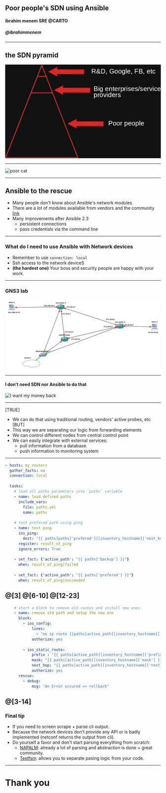 ## Poor people's SDN using Ansible
#### ibrahim menem SRE @CARTO
##### @ibrahimmenem

---
## the SDN pyramid 
![the SDN pyramid](assets/pyramid.png)

---
![poor cat](https://media.giphy.com/media/lGgSdzohJzjzy/giphy.gif)

---
## Ansible to the rescue

- Many people don't know about Ansible's network modules
- There are a *lot* of modules available from vendors and the community
[link](http://docs.ansible.com/ansible/latest/list_of_network_modules.html) 
- Many improvements after Ansible 2.3 
    - persistent connections
    - pass credentials via the command line
---
### What do I need to use Ansible with Network devices
- Remember to use  `connection: local`
- Ssh access to the network deviceS
- **(the hardest one)** Your boss and security people are happy with your work. 

--- 
### GNS3 lab
![GNS3 lab](assets/gns3.png)

--- 
#### I don't need SDN nor Ansible to do that 
![I want my money back](http://s2.quickmeme.com/img/50/505c395f41912a826bce46086b8bfb4129824da96a6ecbe9e3cdefb4eff7ed3d.jpg)

--- 
[TRUE]
- We can do that using traditional routing, vendors' active probes, etc
[BUT]
- This way we are separating our logic from forwarding elements
- We can control different nodes from central control point
- We can easily integrate with external services:
    - pull information from a database.
    - push information to monitoring system
   
---
```yaml
- hosts: my_routers
  gather_facts: no
  connection: local

  tasks:
    # load all paths parameters into `paths` variable  
    - name: load defined paths
      include_vars:
        file: paths.yml
        name: paths

    # test prefered path using ping 
    - name: test ping
      ios_ping:
        dest: "{{ paths[paths['prefered']][inventory_hostname]['next_hop'] }}" 
      register: result_of_ping
      ignore_errors: True

    - set_fact: {'active_path': "{{ paths['backup'] }}"}
      when: result_of_ping|failed

    - set_fact: {'active_path': "{{ paths['prefered'] }}"}
      when: result_of_ping|succeeded
```
@[3]
@[6-10]
@[12-23]
---

```yaml
    # start a block to remove old routes and install new ones   
    - name: remove old path and setup the new one
      block:
        - ios_config:
            lines:
              - "no ip route {{paths[active_path][inventory_hostname]['prefix']}} {{paths[active_path][inventory_hostname]['mask']}}"
            authorize: yes

        - ios_static_route:
            prefix : "{{ paths[active_path][inventory_hostname]['prefix'] }}"
            mask: "{{ paths[active_path][inventory_hostname]['mask'] }}"
            next_hop: "{{ paths[active_path][inventory_hostname]['next_hop'] }}"
            authorize: yes
      rescue:
        - debug:
            msg: "An Error occured => rollback"
```
@[3-14]
---
### Final tip
- If you need to screen scrape + parse cli output. 
- Because the network devices don't provide any API or is badly implemented (netconf returns the output from cli).
- Do yourself a favor and don't start parsing everything from scratch:
    - [NAPALM](https://napalm.readthedocs.io/en/latest/): already a lot of parsing and abstraction is done + great community.
    - [Textfsm](https://github.com/google/textfsm): allows you to separate pasing logic from your code.

---
# Thank you